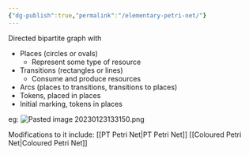 ```yaml
---
{"dg-publish":true,"permalink":"/elementary-petri-net/"}
---
```


Directed bipartite graph with
- Places (circles or ovals)
	- Represent some type of resource
- Transitions (rectangles or lines)
	- Consume and produce resources
- Arcs (places to transitions, transitions to places)
- Tokens, placed in places
- Initial marking, tokens in places

eg:
![Pasted image 20230123133150.png](/img/user/Attachments/Pasted%20image%2020230123133150.png)

Modifications to it include:
[[PT Petri Net\|PT Petri Net]]
[[Coloured Petri Net\|Coloured Petri Net]]